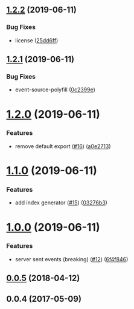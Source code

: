 <a name="1.2.2"></a>
## [1.2.2](https://github.com/kei-ito/middleware-static-livereload/compare/v1.2.1...v1.2.2) (2019-06-11)


### Bug Fixes

* license ([25dd6ff](https://github.com/kei-ito/middleware-static-livereload/commit/25dd6ff))



<a name="1.2.1"></a>
## [1.2.1](https://github.com/kei-ito/middleware-static-livereload/compare/v1.2.0...v1.2.1) (2019-06-11)


### Bug Fixes

* event-source-polyfill ([0c2399e](https://github.com/kei-ito/middleware-static-livereload/commit/0c2399e))



<a name="1.2.0"></a>
# [1.2.0](https://github.com/kei-ito/middleware-static-livereload/compare/v1.1.0...v1.2.0) (2019-06-11)


### Features

* remove default export ([#16](https://github.com/kei-ito/middleware-static-livereload/issues/16)) ([a0e2713](https://github.com/kei-ito/middleware-static-livereload/commit/a0e2713))



<a name="1.1.0"></a>
# [1.1.0](https://github.com/kei-ito/middleware-static-livereload/compare/v1.0.0...v1.1.0) (2019-06-11)


### Features

* add index generator ([#15](https://github.com/kei-ito/middleware-static-livereload/issues/15)) ([03276b3](https://github.com/kei-ito/middleware-static-livereload/commit/03276b3))



<a name="1.0.0"></a>
# [1.0.0](https://github.com/kei-ito/middleware-static-livereload/compare/v0.0.5...v1.0.0) (2019-06-11)


### Features

* server sent events (breaking) ([#12](https://github.com/kei-ito/middleware-static-livereload/issues/12)) ([6f4f846](https://github.com/kei-ito/middleware-static-livereload/commit/6f4f846))



<a name="0.0.5"></a>
## [0.0.5](https://github.com/kei-ito/middleware-static-livereload/compare/v0.0.4...v0.0.5) (2018-04-12)



<a name="0.0.4"></a>
## 0.0.4 (2017-05-09)



